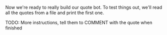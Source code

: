 Now we're ready to really build our quote bot. To test things out, we'll read all the quotes from a file and print the first one.

TODO: More instructions, tell them to COMMENT with the quote when finished
